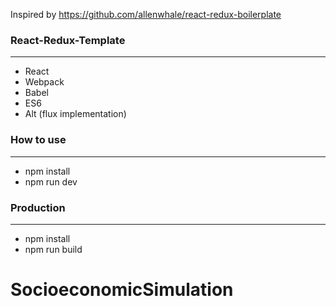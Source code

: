 Inspired by https://github.com/allenwhale/react-redux-boilerplate

### React-Redux-Template
---
 - React
 - Webpack
 - Babel
 - ES6
 - Alt (flux implementation)

 ### How to use
---
 - npm install
 - npm run dev

### Production
---
 - npm install
 - npm run build
# SocioeconomicSimulation
